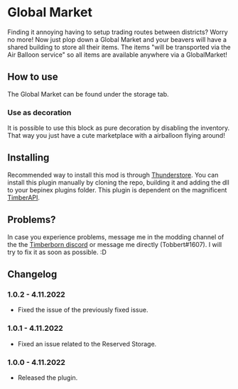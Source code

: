 # Global Market

Finding it annoying having to setup trading routes between districts? Worry no more! Now just plop down a Global Market and your beavers will have a shared building to store all their items. The items "will be transported via the Air Balloon service" so all items are available anywhere via a GlobalMarket!

## How to use

The Global Market can be found under the storage tab. 

### Use as decoration

It is possible to use this block as pure decoration by disabling the inventory. That way you just have a cute marketplace with a airballoon flying around!

## Installing

Recommended way to install this mod is through [Thunderstore](https://timberborn.thunderstore.io/). You can install this plugin manually by cloning the repo, building it and adding the dll to your bepinex plugins folder. This plugin is dependent on the magnificent [TimberAPI](https://github.com/Timberborn-Modding-Central/TimberAPI).

## Problems?

In case you experience problems, message me in the modding channel of the the [Timberborn discord](https://discord.gg/mfbBF4cWpX) or message me directly (Tobbert#1607). I will try to fix it as soon as possible. :D

## Changelog

### 1.0.2 - 4.11.2022

- Fixed the issue of the previously fixed issue.

### 1.0.1 - 4.11.2022

- Fixed an issue related to the Reserved Storage.

### 1.0.0 - 4.11.2022

- Released the plugin.